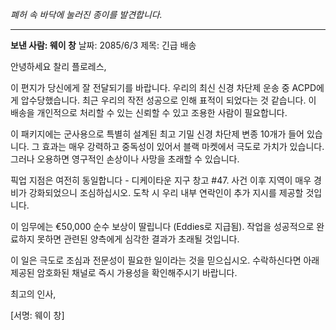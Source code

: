 _폐허 속 바닥에 눌러진 종이를 발견합니다._

---

**보낸 사람: 웨이 창**
날짜: 2085/6/3
제목: 긴급 배송

안녕하세요 찰리 플로레스,

이 편지가 당신에게 잘 전달되기를 바랍니다. 우리의 최신 신경 차단제 운송 중 ACPD에게 압수당했습니다. 최근 우리의 작전 성공으로 인해 표적이 되었다는 것 같습니다. 이 배송을 개인적으로 처리할 수 있는 신뢰할 수 있고 조용한 사람이 필요합니다.

이 패키지에는 군사용으로 특별히 설계된 최고 기밀 신경 차단제 변종 10개가 들어 있습니다. 그 효과는 매우 강력하고 중독성이 있어서 블랙 마켓에서 극도로 가치가 있습니다. 그러나 오용하면 영구적인 손상이나 사망을 초래할 수 있습니다.

픽업 지점은 여전히 동일합니다 - 디케이타운 지구 창고 #47. 사건 이후 지역이 매우 경비가 강화되었으니 조심하십시오. 도착 시 우리 내부 연락인이 추가 지시를 제공할 것입니다.

이 임무에는 €50,000 순수 보상이 딸립니다 (Eddies로 지급됨). 작업을 성공적으로 완료하지 못하면 관련된 양측에게 심각한 결과가 초래될 것입니다.

이 일은 극도로 조심과 전문성이 필요한 일이라는 것을 믿으십시오. 수락하신다면 아래 제공된 암호화된 채널로 즉시 가용성을 확인해주시기 바랍니다.

최고의 인사,

[서명: 웨이 창]
